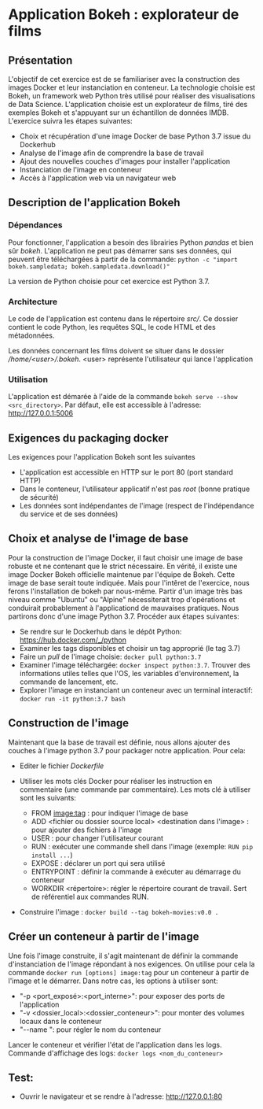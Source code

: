 # Application Bokeh : explorateur de films

## Présentation

L'objectif de cet exercice est de se familiariser avec la construction des images Docker et leur instanciation en conteneur. La technologie choisie est Bokeh, un framework web Python très utilisé pour réaliser des visualisations de Data Science. L'application choisie est un explorateur de films, tiré des exemples Bokeh et s'appuyant sur un échantillon de données IMDB. L'exercice suivra les étapes suivantes:
- Choix et récupération d'une image Docker de base Python 3.7 issue du Dockerhub
- Analyse de l'image afin de comprendre la base de travail
- Ajout des nouvelles couches d'images pour installer l'application
- Instanciation de l'image en conteneur
- Accès à l'application web via un navigateur web

## Description de l'application Bokeh

### Dépendances

Pour fonctionner, l'application a besoin des librairies Python *pandas* et bien sûr *bokeh*. L'application ne peut pas démarrer sans ses données, qui peuvent être téléchargées à partir de la commande:
`python -c "import bokeh.sampledata; bokeh.sampledata.download()"`

La version de Python choisie pour cet exercice est Python 3.7.

### Architecture
Le code de l'application est contenu dans le répertoire *src/*. Ce dossier contient le code Python, les requêtes SQL, le code HTML et des métadonnées.

Les données concernant les films doivent se situer dans le dossier */home/\<user\>/.bokeh*. \<user\> représente l'utilisateur qui lance l'application

### Utilisation

L'application est démarée à l'aide de la commande `bokeh serve --show <src_directory>`. Par défaut, elle est accessible à l'adresse: http://127.0.0.1:5006

## Exigences du packaging docker

Les exigences pour l'application Bokeh sont les suivantes
- L'application est accessible en HTTP sur le port 80 (port standard HTTP)
- Dans le conteneur, l'utilisateur applicatif n'est pas *root* (bonne pratique de sécurité)
- Les données sont indépendantes de l'image (respect de l'indépendance du service et de ses données)

## Choix et analyse de l'image de base

Pour la construction de l'image Docker, il faut choisir une image de base robuste et ne contenant que le strict nécessaire. En vérité, il existe une image Docker Bokeh officielle maintenue par l'équipe de Bokeh. Cette image de base serait toute indiquée. Mais pour l'intêret de l'exercice, nous ferons l'installation de bokeh par nous-même. Partir d'un image très bas niveau comme "Ubuntu" ou "Alpine" nécessiterait trop d'opérations et conduirait probablement à l'applicationd de mauvaises pratiques. Nous partirons donc d'une image Python 3.7. Procéder aux étapes suivantes:
- Se rendre sur le Dockerhub dans le dépôt Python: https://hub.docker.com/_/python
- Examiner les tags disponibles et choisir un tag approprié (le tag 3.7)
- Faire un *pull* de l'image choisie: `docker pull python:3.7`
- Examiner l'image téléchargée: `docker inspect python:3.7`. Trouver des informations utiles telles que l'OS, les variables d'environnement, la commande de lancement, etc.
- Explorer l'image en instanciant un conteneur avec un terminal interactif: `docker run -it python:3.7 bash`

## Construction de l'image

Maintenant que la base de travail est définie, nous allons ajouter des couches à l'image python 3.7 pour packager notre application. Pour cela:

- Editer le fichier *Dockerfile*

- Utiliser les mots clés Docker pour réaliser les instruction en commentaire (une commande par commentaire). Les mots clé à utiliser sont les suivants:
  + FROM <image:tag> : pour indiquer l'image de base
  + ADD \<fichier ou dossier source local\> \<destination dans l'image\> : pour ajouter des fichiers à l'image
  + USER <username>: pour changer l'utilisateur courant
  + RUN <commande shell> : exécuter une commande shell dans l'image (exemple: `RUN pip install ...`)
  + EXPOSE <port number>: déclarer un port qui sera utilisé
  + ENTRYPOINT <commande shell>: définir la commande à exécuter au démarrage du conteneur
  + WORKDIR <répertoire>: régler le répertoire courant de travail. Sert de référentiel aux commandes RUN.

- Construire l'image : `docker build --tag bokeh-movies:v0.0 .`

## Créer un conteneur à partir de l'image

Une fois l'image construite, il s'agit maintenant de définir la commande d'instanciation de l'image répondant à nos exigences. On utilise pour cela la commande `docker run [options] image:tag` pour un conteneur à partir de l'image et le démarrer. Dans notre cas, les options à utiliser sont:
 + "-p <port_exposé>:<port_interne>": pour exposer des ports de l'application
 + "-v <dossier_local>:<dossier_conteneur>": pour monter des volumes locaux dans le conteneur
 + "--name <nom>": pour régler le nom du conteneur

Lancer le conteneur et vérifier l'état de l'application dans les logs. Commande d'affichage des logs: `docker logs <nom_du_conteneur>`

## Test:

- Ouvrir le navigateur et se rendre à l'adresse: http://127.0.0.1:80 


